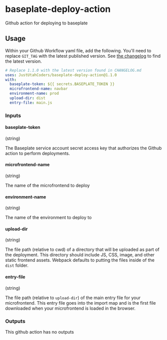 # baseplate-deploy-action

Github action for deploying to baseplate

## Usage

Within your Github Workflow yaml file, add the following. You'll need to replace `GIT_TAG` with the latest published version. See [the changelog](/CHANGELOG.md) to find the latest version.

```yml
# Replace 1.1.0 with the latest version found in CHANGELOG.md
uses: JustUtahCoders/baseplate-deploy-action@1.1.0
with:
  baseplate-token: ${{ secrets.BASEPLATE_TOKEN }}
  microfrontend-name: navbar
  environment-name: prod
  upload-dir: dist
  entry-file: main.js
```

### Inputs

#### baseplate-token

(string)

The Baseplate service account secret access key that authorizes the Github action to perform deployments.

#### microfrontend-name

(string)

The name of the microfrontend to deploy

#### environment-name

(string)

The name of the environment to deploy to

#### upload-dir

(string)

The file path (relative to cwd) of a directory that will be uploaded as part of the deployment. This directory should include JS, CSS, image, and other static frontend assets. Webpack defaults to putting the files inside of the `dist` folder.

#### entry-file

(string)

The file path (relative to `upload-dir`) of the main entry file for your microfrontend. This entry file goes into the import map and is the first file downloaded when your microfrontend is loaded in the browser.

### Outputs

This github action has no outputs
